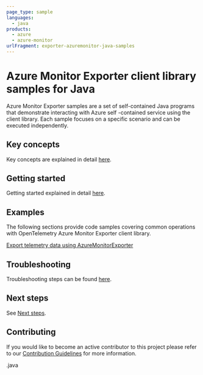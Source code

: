 ```yaml
---
page_type: sample
languages:
  - java
products:
  - azure
  - azure-monitor
urlFragment: exporter-azuremonitor-java-samples
---
```


# Azure Monitor Exporter client library samples for Java

Azure Monitor Exporter samples are a set of self-contained Java programs that demonstrate interacting with Azure self
-contained service using the client library. Each sample focuses on a specific scenario and can be executed independently.

## Key concepts

Key concepts are explained in detail [here][SDK_README_KEY_CONCEPTS].

## Getting started

Getting started explained in detail [here][SDK_README_GETTING_STARTED].

## Examples

The following sections provide code samples covering common operations with OpenTelemetry Azure Monitor Exporter client
library.

[Export telemetry data using AzureMonitorExporter][monitor_exporter]

## Troubleshooting

Troubleshooting steps can be found [here][SDK_README_TROUBLESHOOTING].

## Next steps

See [Next steps][SDK_README_NEXT_STEPS].

## Contributing

If you would like to become an active contributor to this project please refer to our [Contribution
Guidelines][SDK_README_CONTRIBUTING] for more information.

<!-- LINKS -->
[SDK_README_CONTRIBUTING]: https://github.com/Azure/azure-sdk-for-java/blob/master/sdk/monitor
[SDK_README_GETTING_STARTED]: https://github.com/Azure/azure-sdk-for-java/blob/master/sdk/monitor
[SDK_README_TROUBLESHOOTING]: https://github.com/Azure/azure-sdk-for-java/blob/master/sdk/monitor
[SDK_README_KEY_CONCEPTS]: https://github.com/Azure/azure-sdk-for-java/blob/master/sdk/monitor
[SDK_README_DEPENDENCY]: https://github.com/Azure/azure-sdk-for-java/blob/master/sdk/monitor
[SDK_README_NEXT_STEPS]: https://github.com/Azure/azure-sdk-for-java/blob/master/sdk/monitor
[monitor_exporter]: https://github.com/Azure/azure-sdk-for-java/blob/master/sdk/monitor
.java

